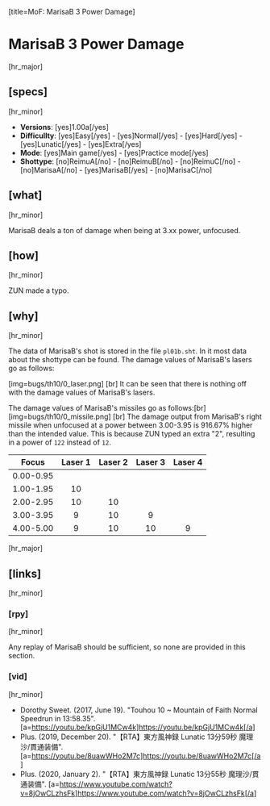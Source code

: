 [title=MoF: MarisaB 3 Power Damage]
# MarisaB 3 Power Damage

[hr_major] 
## [specs]
[hr_minor]  

* **Versions**: [yes]1.00a[/yes] 
* **Difficullty**: [yes]Easy[/yes] - [yes]Normal[/yes] - [yes]Hard[/yes] - [yes]Lunatic[/yes] - [yes]Extra[/yes]
* **Mode**: [yes]Main game[/yes] - [yes]Practice mode[/yes]
* **Shottype**: [no]ReimuA[/no] - [no]ReimuB[/no] - [no]ReimuC[/no] - [no]MarisaA[/no] - [yes]MarisaB[/yes] - [no]MarisaC[/no]

## [what]
[hr_minor]

MarisaB deals a ton of damage when being at 3.xx power, unfocused.

## [how]
[hr_minor]

ZUN made a typo.

## [why]
[hr_minor]

The data of MarisaB's shot is stored in the file ``pl01b.sht``. In it most data about the shottype can be found. The damage values of MarisaB's lasers go as follows:

[img=bugs/th10/0_laser.png] [br]
It can be seen that there is nothing off with the damage values of MarisaB's lasers.

The damage values of MarisaB's missiles go as follows:[br]
[img=bugs/th10/0_missile.png] [br]
The damage output from MarisaB's right missile when unfocused at a power between 3.00-3.95 is 916.67%  higher than the intended value. This is because ZUN typed an extra "2", resulting in a power of ``122`` instead of ``12``.


|   Focus   | Laser 1 | Laser 2 | Laser 3 | Laser 4 |
|:---------:|:-------:|:-------:|:-------:|:-------:|
| 0.00-0.95 |         |         |         |         |
| 1.00-1.95 |    10   |         |         |         |
| 2.00-2.95 |    10   |    10   |         |         |
| 3.00-3.95 |    9    |    10   |    9    |         |
| 4.00-5.00 |    9    |    10   |    10   |    9    |





[hr_major]
## [links]
[hr_minor]
### [rpy]
[hr_minor]

Any replay of MarisaB should be sufficient, so none are provided in this section.

### [vid]
[hr_minor]

+ Dorothy Sweet. (2017, June 19). "Touhou 10 ~ Mountain of Faith Normal Speedrun in 13:58.35". [a=https://youtu.be/kpGjU1MCw4k]https://youtu.be/kpGjU1MCw4k[/a]
+ Plus. (2019, December 20). "【RTA】東方風神録 Lunatic 13分59秒 魔理沙/貫通装備". [a=https://youtu.be/8uawWHo2M7c]https://youtu.be/8uawWHo2M7c[/a]
+ Plus. (2020, January 2). "【RTA】東方風神録 Lunatic 13分55秒 魔理沙/貫通装備". [a=https://www.youtube.com/watch?v=8jOwCLzhsFk]https://www.youtube.com/watch?v=8jOwCLzhsFk[/a]